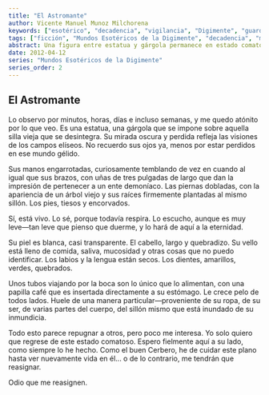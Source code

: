 ```yaml
---
title: "El Astromante"
author: Vicente Manuel Munoz Milchorena
keywords: ["esotérico", "decadencia", "vigilancia", "Digimente", "guardianes", "comatoso"]
tags: ["ficción", "Mundos Esotéricos de la Digimente", "decadencia", "mito", "español"]
abstract: Una figura entre estatua y gárgola permanece en estado comatoso, alimentada por tubos y rodeada de inmundicia. A su lado, un guardián fiel espera el regreso de la conciencia o la temida reasignación. Un relato sombrío dentro de los Mundos Esotéricos de la Digimente.
date: 2012-04-12
series: "Mundos Esotéricos de la Digimente"
series_order: 2
---
```


## El Astromante

Lo observo por minutos, horas, días e incluso semanas, y me quedo atónito por 
lo que veo. Es una estatua, una gárgola que se impone sobre aquella silla 
vieja que se desintegra. Su mirada oscura y perdida refleja las visiones de 
los campos elíseos. No recuerdo sus ojos ya, menos por estar perdidos en ese 
mundo gélido.

Sus manos engarrotadas, curiosamente temblando de vez en cuando al igual que 
sus brazos, con uñas de tres pulgadas de largo que dan la impresión de pertenecer 
a un ente demoníaco. Las piernas dobladas, con la apariencia de un árbol viejo 
y sus raíces firmemente plantadas al mismo sillón. Los pies, tiesos y encorvados.

Sí, está vivo. Lo sé, porque todavía respira. Lo escucho, aunque es muy leve—tan 
leve que pienso que duerme, y lo hará de aquí a la eternidad.

Su piel es blanca, casi transparente. El cabello, largo y quebradizo. Su vello 
está lleno de comida, saliva, mucosidad y otras cosas que no puedo identificar. 
Los labios y la lengua están secos. Los dientes, amarillos, verdes, quebrados.

Unos tubos viajando por la boca son lo único que lo alimentan, con una papilla 
café que es insertada directamente a su estómago. Le crece pelo de todos lados. 
Huele de una manera particular—proveniente de su ropa, de su ser, de varias 
partes del cuerpo, del sillón mismo que está inundado de su inmundicia.

Todo esto parece repugnar a otros, pero poco me interesa. Yo solo quiero que 
regrese de este estado comatoso. Espero fielmente aquí a su lado, como siempre 
lo he hecho. Como el buen Cerbero, he de cuidar este plano hasta ver 
nuevamente vida en él... o de lo contrario, me tendrán que reasignar.

Odio que me reasignen.

